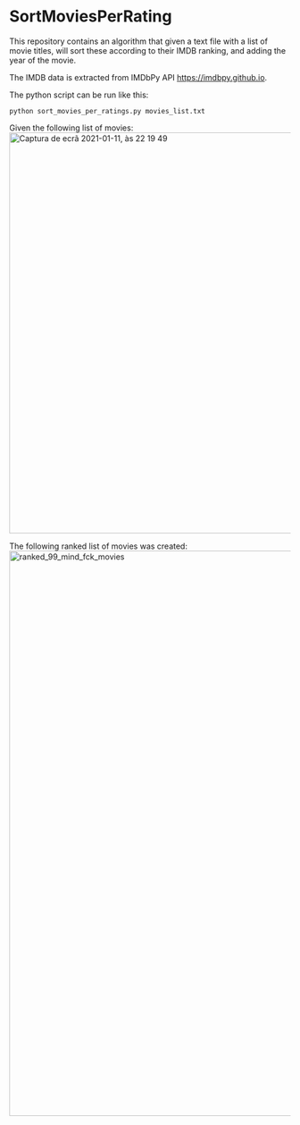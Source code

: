 # SortMoviesPerRating

This repository contains an algorithm that given a text file with a list of movie titles, will sort these according to their IMDB ranking, and adding the year of the movie.

The IMDB data is extracted from IMDbPy API https://imdbpy.github.io.

The python script can be run like this:

```
python sort_movies_per_ratings.py movies_list.txt
```

Given the following list of movies:
<img width="718" alt="Captura de ecrã 2021-01-11, às 22 19 49" src="https://user-images.githubusercontent.com/25267873/104385874-efcbd600-552b-11eb-8924-22430bc5aa44.png">


The following ranked list of movies was created:
<img width="1012" alt="ranked_99_mind_fck_movies" src="https://user-images.githubusercontent.com/25267873/104385259-cfe7e280-552a-11eb-8b37-22c120c519a4.png">
